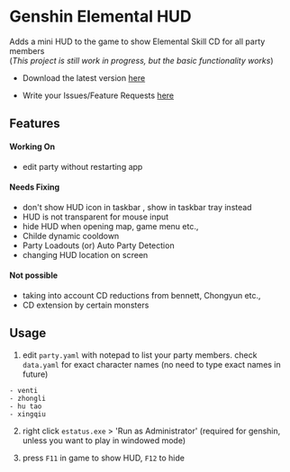 # Genshin Elemental HUD
Adds a mini HUD to the game to show Elemental Skill CD for all party members  
(*This project is still work in progress, but the basic functionality works*)

* Download the latest version [here](https://github.com/bobyclaws/genshin-elemental-hud/releases)

* Write your Issues/Feature Requests [here](https://github.com/bobyclaws/genshin-elemental-hud/issues)

## Features

#### Working On
* edit party without restarting app

#### Needs Fixing
* don't show HUD icon in taskbar , show in taskbar tray instead
* HUD is not transparent for mouse input
* hide HUD when opening map, game menu etc.,
* Childe dynamic cooldown
* Party Loadouts (or) Auto Party Detection
* changing HUD location on screen

#### Not possible
* taking into account CD reductions from bennett, Chongyun etc.,
* CD extension by certain monsters

## Usage

1) edit `party.yaml` with notepad to list your party members. check `data.yaml` for exact character names (no need to type exact names in future)

```
- venti
- zhongli
- hu tao
- xingqiu
```
2) right click `estatus.exe` > 'Run as Administrator' (required for genshin, unless you want to play in windowed mode)

3) press `F11` in game to show HUD, `F12` to hide
